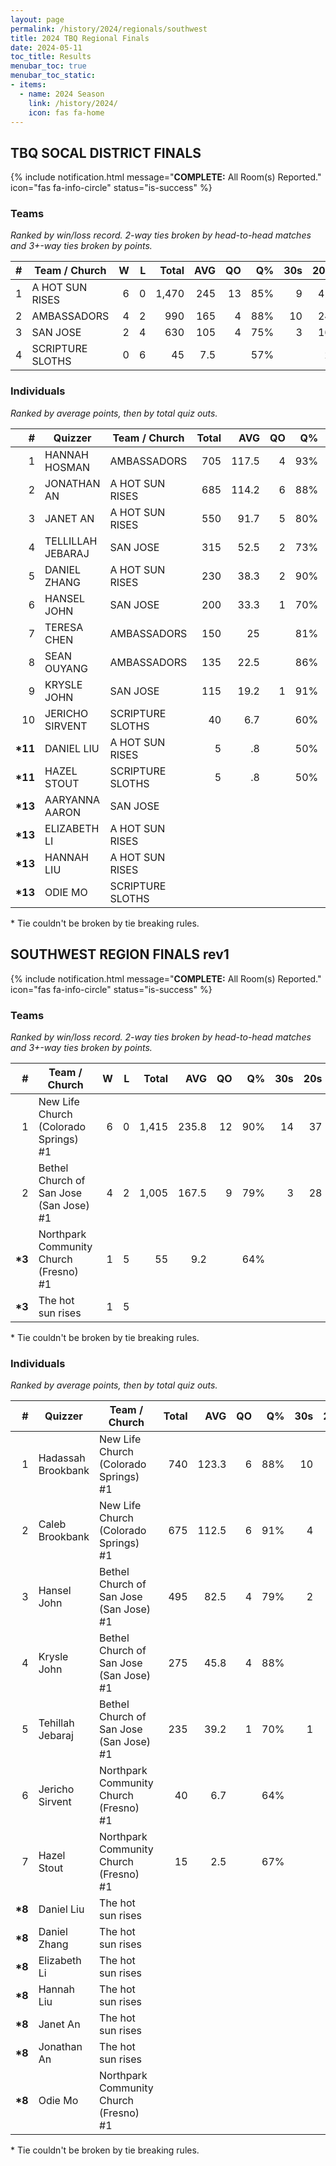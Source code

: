 ```yaml
---
layout: page
permalink: /history/2024/regionals/southwest
title: 2024 TBQ Regional Finals
date: 2024-05-11
toc_title: Results
menubar_toc: true
menubar_toc_static:
- items:
  - name: 2024 Season
    link: /history/2024/
    icon: fas fa-home
---
```



## TBQ SOCAL DISTRICT FINALS

{% include notification.html
   message="<b>COMPLETE:</b> All Room(s) Reported."
   icon="fas fa-info-circle"
   status="is-success" %}


### Teams

*Ranked by win/loss record. 2-way ties broken by head-to-head matches and 3+-way ties broken by points.*

| # | Team / Church | W | L | Total | AVG | QO | Q% | 30s | 20s | 10s |
|--:|---|--:|--:|--:|--:|--:|--:|--:|--:|--:|
| 1 | A HOT SUN RISES | 6 | 0 | 1,470 | 245 | 13 | 85% | 9 | 41 | 28 |
| 2 | AMBASSADORS | 4 | 2 | 990 | 165 | 4 | 88% | 10 | 24 | 19 |
| 3 | SAN JOSE | 2 | 4 | 630 | 105 | 4 | 75% | 3 | 16 | 29 |
| 4 | SCRIPTURE SLOTHS | 0 | 6 | 45 | 7.5 |  | 57% |  | 2 | 2 |

### Individuals

*Ranked by average points, then by total quiz outs.*

| # | Quizzer | Team / Church | Total | AVG | QO | Q% | 30s | 20s | 10s |
|--:|---|---|--:|--:|--:|--:|--:|--:|--:|
| 1 | HANNAH HOSMAN | AMBASSADORS | 705 | 117.5 | 4 | 93% | 10 | 17 | 1 |
| 2 | JONATHAN AN | A HOT SUN RISES | 685 | 114.2 | 6 | 88% | 6 | 20 | 4 |
| 3 | JANET AN | A HOT SUN RISES | 550 | 91.7 | 5 | 80% | 3 | 19 | 6 |
| 4 | TELLILLAH JEBARAJ | SAN JOSE | 315 | 52.5 | 2 | 73% | 1 | 11 | 10 |
| 5 | DANIEL ZHANG | A HOT SUN RISES | 230 | 38.3 | 2 | 90% |  | 2 | 17 |
| 6 | HANSEL JOHN | SAN JOSE | 200 | 33.3 | 1 | 70% | 2 | 4 | 10 |
| 7 | TERESA CHEN | AMBASSADORS | 150 | 25 |  | 81% |  | 4 | 9 |
| 8 | SEAN OUYANG | AMBASSADORS | 135 | 22.5 |  | 86% |  | 3 | 9 |
| 9 | KRYSLE JOHN | SAN JOSE | 115 | 19.2 | 1 | 91% |  | 1 | 9 |
| 10 | JERICHO SIRVENT | SCRIPTURE SLOTHS | 40 | 6.7 |  | 60% |  | 2 | 1 |
| **\*11** | DANIEL LIU | A HOT SUN RISES | 5 | .8 |  | 50% |  |  | 1 |
| **\*11** | HAZEL STOUT | SCRIPTURE SLOTHS | 5 | .8 |  | 50% |  |  | 1 |
| **\*13** | AARYANNA AARON | SAN JOSE |  |  |  |  |  |  |  |
| **\*13** | ELIZABETH LI | A HOT SUN RISES |  |  |  |  |  |  |  |
| **\*13** | HANNAH LIU | A HOT SUN RISES |  |  |  |  |  |  |  |
| **\*13** | ODIE MO | SCRIPTURE SLOTHS |  |  |  |  |  |  |  |

\* Tie couldn't be broken by tie breaking rules.

## SOUTHWEST REGION FINALS rev1

{% include notification.html
   message="<b>COMPLETE:</b> All Room(s) Reported."
   icon="fas fa-info-circle"
   status="is-success" %}


### Teams

*Ranked by win/loss record. 2-way ties broken by head-to-head matches and 3+-way ties broken by points.*

| # | Team / Church | W | L | Total | AVG | QO | Q% | 30s | 20s | 10s |
|--:|---|--:|--:|--:|--:|--:|--:|--:|--:|--:|
| 1 | New Life Church (Colorado Springs) #1 | 6 | 0 | 1,415 | 235.8 | 12 | 90% | 14 | 37 | 9 |
| 2 | Bethel Church of San Jose (San Jose) #1 | 4 | 2 | 1,005 | 167.5 | 9 | 79% | 3 | 28 | 36 |
| **\*3** | Northpark Community Church (Fresno) #1 | 1 | 5 | 55 | 9.2 |  | 64% |  |  | 9 |
| **\*3** | The hot sun rises | 1 | 5 |  |  |  |  |  |  |  |

\* Tie couldn't be broken by tie breaking rules.

### Individuals

*Ranked by average points, then by total quiz outs.*

| # | Quizzer | Team / Church | Total | AVG | QO | Q% | 30s | 20s | 10s |
|--:|---|---|--:|--:|--:|--:|--:|--:|--:|
| 1 | Hadassah Brookbank | New Life Church (Colorado Springs) #1 | 740 | 123.3 | 6 | 88% | 10 | 17 | 3 |
| 2 | Caleb Brookbank | New Life Church (Colorado Springs) #1 | 675 | 112.5 | 6 | 91% | 4 | 20 | 6 |
| 3 | Hansel John | Bethel Church of San Jose (San Jose) #1 | 495 | 82.5 | 4 | 79% | 2 | 20 | 5 |
| 4 | Krysle John | Bethel Church of San Jose (San Jose) #1 | 275 | 45.8 | 4 | 88% |  |  | 21 |
| 5 | Tehillah Jebaraj | Bethel Church of San Jose (San Jose) #1 | 235 | 39.2 | 1 | 70% | 1 | 8 | 10 |
| 6 | Jericho Sirvent | Northpark Community Church (Fresno) #1 | 40 | 6.7 |  | 64% |  |  | 7 |
| 7 | Hazel Stout | Northpark Community Church (Fresno) #1 | 15 | 2.5 |  | 67% |  |  | 2 |
| **\*8** | Daniel Liu | The hot sun rises |  |  |  |  |  |  |  |
| **\*8** | Daniel Zhang | The hot sun rises |  |  |  |  |  |  |  |
| **\*8** | Elizabeth Li | The hot sun rises |  |  |  |  |  |  |  |
| **\*8** | Hannah Liu | The hot sun rises |  |  |  |  |  |  |  |
| **\*8** | Janet An | The hot sun rises |  |  |  |  |  |  |  |
| **\*8** | Jonathan An | The hot sun rises |  |  |  |  |  |  |  |
| **\*8** | Odie Mo | Northpark Community Church (Fresno) #1 |  |  |  |  |  |  |  |

\* Tie couldn't be broken by tie breaking rules.

